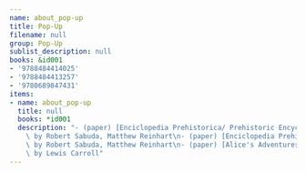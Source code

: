 ```yaml
---
name: about_pop-up
title: Pop-Up
filename: null
group: Pop-Up
sublist_description: null
books: &id001
- '9788484414025'
- '9788484413257'
- '9780689847431'
items:
- name: about_pop-up
  title: null
  books: *id001
  description: "- (paper) [Enciclopedia Prehistorica/ Prehistoric Encyclopedia](/books/info/9788484414025)\
    \ by Robert Sabuda, Matthew Reinhart\n- (paper) [Enciclopedia Prehist\xF3rica](/books/info/9788484413257)\
    \ by Robert Sabuda, Matthew Reinhart\n- (paper) [Alice's Adventures in Wonderland](/books/info/9780689847431)\
    \ by Lewis Carroll"
---
```


